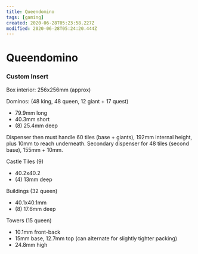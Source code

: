 ```yaml
---
title: Queendomino
tags: [gaming]
created: 2020-06-28T05:23:58.227Z
modified: 2020-06-28T05:24:20.444Z
---
```


# Queendomino

### Custom Insert

Box interior: 256x256mm (approx)

Dominos: (48 king, 48 queen, 12 giant + 17 quest)
- 79.9mm long
- 40.3mm short
- (8) 25.4mm deep

Dispenser then must handle 60 tiles (base + giants), 192mm internal height, plus 10mm to reach underneath.
Secondary dispenser for 48 tiles (second base), 155mm + 10mm.


Castle Tiles (9)
- 40.2x40.2
- (4) 13mm deep

Buildings (32 queen)
- 40.1x40.1mm
- (8) 17.6mm deep

Towers (15 queen)
- 10.1mm front-back
- 15mm base, 12.7mm top (can alternate for slightly tighter packing)
- 24.8mm high



